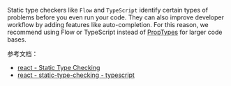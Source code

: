 
Static type checkers like `Flow` and `TypeScript` identify certain types of problems before you even run your code. They can also improve developer workflow by adding features like auto-completion. For this reason, we recommend using Flow or TypeScript instead of [PropTypes](https://github.com/hoanFir/blogs/blob/master/react/props%E7%B1%BB%E5%9E%8B%E6%A3%80%E6%9F%A5-PropTypes.md) for larger code bases.

参考文档：

- [react - Static Type Checking](https://reactjs.org/docs/static-type-checking.html)
- [react - static-type-checking - typescript](https://reactjs.org/docs/static-type-checking.html#typescript)
